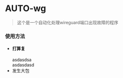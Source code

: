 # AUTO-wg
>这个是一个自动化处理wireguard端口出现故障的程序


### 使用方法

* #### 打算复
   asdasdsa <br />
   asdasdasd
* 发生大包
